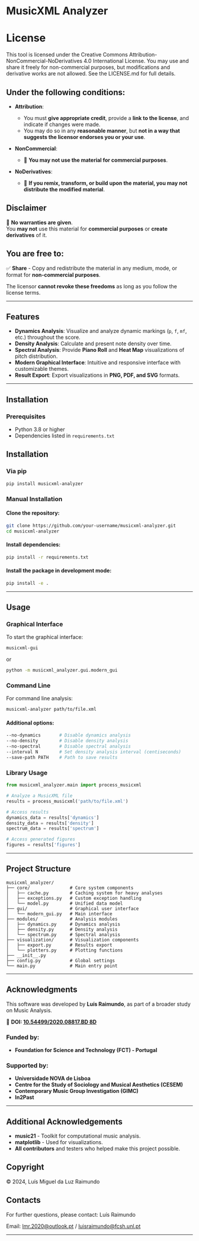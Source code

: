 # MusicXML Analyzer

# License
This tool is licensed under the Creative Commons Attribution-NonCommercial-NoDerivatives 4.0 International License.
You may use and share it freely for non-commercial purposes, but modifications and derivative works are not allowed.
See the LICENSE.md for full details.


## **Under the following conditions:**
- **Attribution**:  
  - You must **give appropriate credit**, provide a **link to the license**, and indicate if changes were made.
  - You may do so in any **reasonable manner**, but **not in a way that suggests the licensor endorses you or your use**.

- **NonCommercial**:  
  - 🚫 **You may not use the material for commercial purposes**.

- **NoDerivatives**:  
  - 🚫 **If you remix, transform, or build upon the material, you may not distribute the modified material**.


## **Disclaimer**
🚨 **No warranties are given**.  
You **may not** use this material for **commercial purposes** or **create derivatives** of it.


## **You are free to:**
✅ **Share** - Copy and redistribute the material in any medium, mode, or format for **non-commercial purposes**.

The licensor **cannot revoke these freedoms** as long as you follow the license terms.

---

## **Features**

- **Dynamics Analysis**: Visualize and analyze dynamic markings (`p`, `f`, `mf`, etc.) throughout the score.
- **Density Analysis**: Calculate and present note density over time.
- **Spectral Analysis**: Provide **Piano Roll** and **Heat Map** visualizations of pitch distribution.
- **Modern Graphical Interface**: Intuitive and responsive interface with customizable themes.
- **Result Export**: Export visualizations in **PNG, PDF, and SVG** formats.

---

## **Installation**

### **Prerequisites**

- Python 3.8 or higher
- Dependencies listed in `requirements.txt`

## **Installation**

### **Via pip**
```bash
pip install musicxml-analyzer
```

### **Manual Installation**

#### **Clone the repository:**
```bash
git clone https://github.com/your-username/musicxml-analyzer.git
cd musicxml-analyzer
```

#### **Install dependencies:**
```bash
pip install -r requirements.txt
```

#### **Install the package in development mode:**
```bash
pip install -e .
```

---

## **Usage**

### **Graphical Interface**
To start the graphical interface:
```bash
musicxml-gui
```
or
```bash
python -m musicxml_analyzer.gui.modern_gui
```

### **Command Line**
For command line analysis:
```bash
musicxml-analyzer path/to/file.xml
```

#### **Additional options:**
```bash
--no-dynamics       # Disable dynamics analysis
--no-density        # Disable density analysis
--no-spectral       # Disable spectral analysis
--interval N        # Set density analysis interval (centiseconds)
--save-path PATH    # Path to save results
```

### **Library Usage**
```python
from musicxml_analyzer.main import process_musicxml

# Analyze a MusicXML file
results = process_musicxml('path/to/file.xml')

# Access results
dynamics_data = results['dynamics']
density_data = results['density']
spectrum_data = results['spectrum']

# Access generated figures
figures = results['figures']
```

---

## **Project Structure**
```
musicxml_analyzer/
├── core/               # Core system components
│   ├── cache.py        # Caching system for heavy analyses
│   ├── exceptions.py   # Custom exception handling
│   └── model.py        # Unified data model
├── gui/                # Graphical user interface
│   └── modern_gui.py   # Main interface
├── modules/            # Analysis modules
│   ├── dynamics.py     # Dynamics analysis
│   ├── density.py      # Density analysis
│   └── spectrum.py     # Spectral analysis
├── visualization/      # Visualization components
│   ├── export.py       # Results export
│   └── plotters.py     # Plotting functions
├── __init__.py
├── config.py           # Global settings
└── main.py             # Main entry point
```

---

## **Acknowledgments**
This software was developed by **Luís Raimundo**, as part of a broader study on Music Analysis.

🔗 **DOI: [10.54499/2020.08817.BD 8D](https://doi.org/10.54499/2020.08817.BD)**

### **Funded by:**
- **Foundation for Science and Technology (FCT) - Portugal**

### **Supported by:**
- **Universidade NOVA de Lisboa**
- **Centre for the Study of Sociology and Musical Aesthetics (CESEM)**
- **Contemporary Music Group Investigation (GIMC)**
- **In2Past**

---

## **Additional Acknowledgements**
- **music21** - Toolkit for computational music analysis.
- **matplotlib** - Used for visualizations.
- **All contributors** and testers who helped make this project possible.



## **Copyright**
© 2024, Luís Miguel da Luz Raimundo


## **Contacts**

For further questions, please contact: Luís Raimundo

Email: lmr.2020@outlook.pt    /    luisraimundo@fcsh.unl.pt

---





